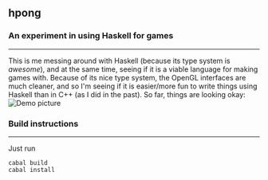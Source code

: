 ## hpong

### An experiment in using Haskell for games
--------

This is me messing around with Haskell (because its type system is _awesome_),
and at the same time, seeing if it is a viable language for making games with.
Because of its nice type system, the OpenGL interfaces are much cleaner, and so
I'm seeing if it is easier/more fun to write things using Haskell than in C++
(as I did in the past). So far, things are looking okay: ![Demo
picture](http://i.imgur.com/pjXsggG.png)

### Build instructions
------

Just run

    cabal build
    cabal install